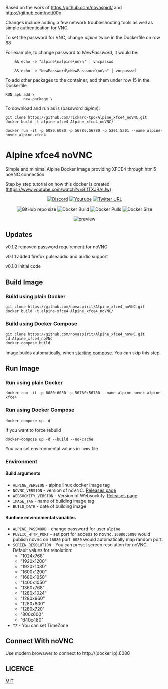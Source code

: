 Based on the work of https://github.com/novaspirit/ and https://github.com/nett00n

Changes include adding a few network troubleshooting tools as well as simple authentication for VNC. 

To set the password for VNC, change *alpine* twice in the Dockerfile on row 68

For example, to change password to *NewPassword*, it would be:
```shell
    && echo -e "alpine\nalpine\nn\n" | vncpasswd
```

```shell
    && echo -e "NewPassword\nNewPassword\nn\n" | vncpasswd
```

To add other packages to the container, add them under row 15 in the Dockerfile
```shell
RUN apk add \
        new-package \
```

To download and run as is (password *alpine*):

```shell
git clone https://github.com/rickard-tpo/Alpine_xfce4_noVNC.git
docker build -t alpine-xfce4 Alpine_xfce4_noVNC/
```

```shell
docker run -it -p 6080:6080 -p 56780:56780 -p 5201:5201 --name alpine-novnc alpine-xfce4
```


# Alpine xfce4 noVNC

Simple and minimal Alpine Docker Image providing XFCE4 through html5 noVNC connection

Step by step tutorial on how this docker is created (<https://www.youtube.com/watch?v=8IfTXJRAIJw>)

<div align="center">

[![Discord](https://img.shields.io/discord/316245914987528193?logo=discord)](https://discord.com/invite/v8dAnFV)
[![Youtube](https://img.shields.io/badge/YouTube-FF0000?style=flat-square&logo=youtube&logoColor=white)](https://www.youtube.com/channel/UCrjKdwxaQMSV_NDywgKXVmw)
[![Twitter URL](https://img.shields.io/twitter/follow/novaspirittech?style=flat-square&logo=twitter)](https://twitter.com/novaspirittech)

![GitHub repo size](https://img.shields.io/github/repo-size/novaspirit/Alpine_xfce4_noVNC?label=Repo%20Size&logo=github)
![Docker Build](https://github.com/novaspirit/Alpine_xfce4_noVNC/workflows/Docker/badge.svg)
![Docker Pulls](https://img.shields.io/docker/pulls/novaspirit/alpine_xfce4_novnc)
![Docker Size](https://img.shields.io/docker/image-size/novaspirit/alpine_xfce4_novnc)

![preview](preview.png?raw=true "preview")

</div>

## Updates

v0.1.2 removed password requirement for noVNC

v0.1.1 added firefox pulseaudio and audio support

v0.1.0 initial code

## Build Image

### Build using plain Docker

```shell
git clone https://github.com/novaspirit/Alpine_xfce4_noVNC.git
docker build -t alpine-xfce4 Alpine_xfce4_noVNC/
```

### Build using Docker Compose

```shell
git clone https://github.com/novaspirit/Alpine_xfce4_noVNC.git
cd Alpine_xfce4_noVNC
docker-compose build
```

Image builds automatically, when [starting compose](#run-using-docker-compose).
You can skip this step.

## Run Image

### Run using plain Docker

```shell
docker run -it -p 6080:6080 -p 56780:56780 --name alpine-novnc alpine-xfce4
```

### Run using Docker Compose

```shell
docker-compose up -d
```

If you want to force rebuild

```shell
docker-compose up -d --build --no-cache
```

You can set environmental values in `.env` file

### Environment

#### Build arguments

- `ALPINE_VERSION` - alpine linux docker image tag
- `NOVNC_VERSION` - version of noVNC. [Releases page](https://github.com/novnc/noVNC/releases)
- `WEBSOCKIFY_VERSION` - Version of Websockify. [Releases page](https://github.com/novnc/websockify/releases)
- `IMAGE_TAG` - name of building image tag
- `BUILD_DATE` - date of building image

#### Runtime environmental variables

- `ALPINE_PASSWORD` - change password for user `alpine`
- `PUBLIC_HTTP_PORT` - set port for access to novnc.
  `16080:6080` would publish novnc on `16080` port.
  `6080` would automatically map random port.
- `SCREEN_RESOLUTION` - You can preset screen resolution for noVNC. Default values for resolution:
  - "1024x768"
  - "1920x1200"
  - "1920x1080"
  - "1600x1200"
  - "1680x1050"
  - "1400x1050"
  - "1360x768"
  - "1280x1024"
  - "1280x960"
  - "1280x800"
  - "1280x720"
  - "800x600"
  - "640x480"
- `TZ` - You can set TimeZone

## Connect With noVNC

Use modern browswer to connect to http://(docker ip):6080

## LICENCE

[MIT](./LICENSE.md)
